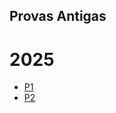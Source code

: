 ## Provas Antigas

# 2025
 - [P1](https://oangelo.github.io/Introducao-a-Algebra-Linear/Provas/2025-1/P1.html)
 - [P2](https://oangelo.github.io/Introducao-a-Algebra-Linear/Provas/2025-1/P2.html)

